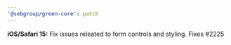 ```yaml
---
'@sebgroup/green-core': patch
---
```


**iOS/Safari 15:** Fix issues releated to form controls and styling. Fixes #2225
